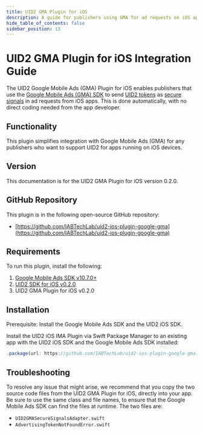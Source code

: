 ```yaml
---
title: UID2 GMA Plugin for iOS
description: A guide for publishers using GMA for ad requests on iOS apps.
hide_table_of_contents: false
sidebar_position: 13
---
```


# UID2 GMA Plugin for iOS Integration Guide

The UID2 Google Mobile Ads (GMA) Plugin for iOS enables publishers that use the [Google Mobile Ads (GMA) SDK](https://developers.google.com/ad-manager/mobile-ads-sdk) to send [UID2 tokens](../ref-info/glossary-uid.md#gl-uid2-token) as [secure signals](https://support.google.com/admob/answer/11556288?hl=en-GB) in ad requests from iOS apps. This is done automatically, with no direct coding needed from the app developer.

## Functionality

This plugin simplifies integration with Google Mobile Ads (GMA) for any publishers who want to support UID2 for apps running on iOS devices.

## Version

<!-- As of 2023-07-15 -->

This documentation is for the UID2 GMA Plugin for iOS version 0.2.0.

## GitHub Repository

This plugin is in the following open-source GitHub repository:

- [https://github.com/IABTechLab/uid2-ios-plugin-google-gma](https://github.com/IABTechLab/uid2-ios-plugin-google-gma)

## Requirements 

To run this plugin, install the following:

1. [Google Mobile Ads SDK v10.7.0+](https://developers.google.com/admob/ios/rel-notes)
1. [UID2 SDK for iOS v0.2.0](../sdks/uid2-sdk-ref-ios.md)
1. UID2 GMA Plugin for iOS v0.2.0

## Installation

Prerequisite: Install the Google Mobile Ads SDK and the UID2 iOS SDK.

Install the UID2 iOS IMA Plugin via Swift Package Manager to an existing app with the UID2 iOS SDK and the Google Mobile Ads SDK installed:

``` javascript
.package(url: https://github.com/IABTechLab/uid2-ios-plugin-google-gma.git, exact: "0.2.0")
```

## Troubleshooting 

To resolve any issue that might arise, we recommend that you copy the two source code files from the UID2 GMA Plugin for iOS, directly into your app. Be sure to use the same class and file names, to ensure that the Google Mobile Ads SDK can find the files at runtime. The two files are:

- `UID2GMASecureSignalsAdapter.swift`
- `AdvertisingTokenNotFoundError.swift`
